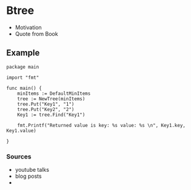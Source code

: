 # Btree
- Motivation
- Quote from Book
## Example

```
package main

import "fmt"

func main() {
	minItems := DefaultMinItems
	tree := NewTree(minItems)
	tree.Put("Key1", "1")
	tree.Put("Key2", "2")
	Key1 := tree.Find("Key1")

	fmt.Printf("Returned value is key: %s value: %s \n", Key1.key, Key1.value)

}
```

### Sources 
- youtube talks 
- blog posts
- 
